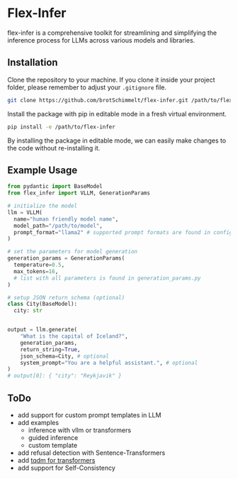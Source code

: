 # Flex-Infer

flex-infer is a comprehensive toolkit for streamlining and simplifying the inference process for LLMs across various models and libraries.

## Installation

Clone the repository to your machine. If you clone it inside your project folder, please remember to adjust your ```.gitignore``` file.

```bash
git clone https://github.com/brotSchimmelt/flex-infer.git /path/to/flex-infer
```

Install the package with pip in editable mode in a fresh virtual environment.

```bash
pip install -e /path/to/flex-infer
```

By installing the package in editable mode, we can easily make changes to the code without re-installing it.

## Example Usage

```python
from pydantic import BaseModel
from flex_infer import VLLM, GenerationParams

# initialize the model
llm = VLLM(
  name="human friendly model name",
  model_path="/path/to/model",
  prompt_format="llama2" # supported prompt formats are found in config/prompt_formats.py
)

# set the parameters for model generation
generation_params = GenerationParams(
  temperature=0.5,
  max_tokens=16,
  # list with all parameters is found in generation_params.py
)

# setup JSON return schema (optional)
class City(BaseModel):
  city: str


output = llm.generate(
    "What is the capital of Iceland?",
    generation_params,
    return_string=True,
    json_schema=City, # optional
    system_prompt="You are a helpful assistant.", # optional
)
# output[0]: { "city": "Reykjavik" }
```

## ToDo

- add support for custom prompt templates in LLM
- add examples
  - inference with vllm or transformers
  - guided inference
  - custom template
- add refusal detection with Sentence-Transformers
- add [tqdm for transformers](https://github.com/huggingface/transformers/issues/14789)
- add support for Self-Consistency
